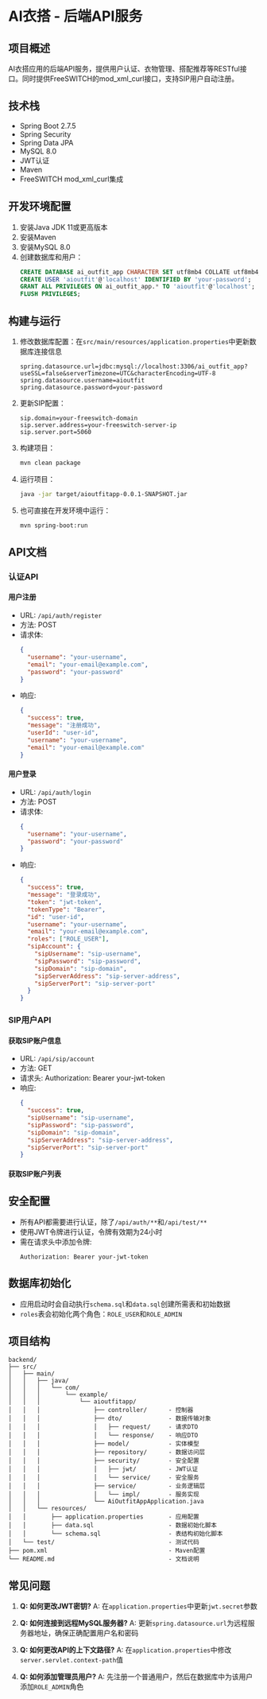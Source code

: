 # AI衣搭 - 后端API服务

## 项目概述
AI衣搭应用的后端API服务，提供用户认证、衣物管理、搭配推荐等RESTful接口。同时提供FreeSWITCH的mod_xml_curl接口，支持SIP用户自动注册。

## 技术栈
- Spring Boot 2.7.5
- Spring Security
- Spring Data JPA
- MySQL 8.0
- JWT认证
- Maven
- FreeSWITCH mod_xml_curl集成

## 开发环境配置
1. 安装Java JDK 11或更高版本
2. 安装Maven
3. 安装MySQL 8.0
4. 创建数据库和用户：
   ```sql
   CREATE DATABASE ai_outfit_app CHARACTER SET utf8mb4 COLLATE utf8mb4_unicode_ci;
   CREATE USER 'aioutfit'@'localhost' IDENTIFIED BY 'your-password';
   GRANT ALL PRIVILEGES ON ai_outfit_app.* TO 'aioutfit'@'localhost';
   FLUSH PRIVILEGES;
   ```

## 构建与运行
1. 修改数据库配置：在`src/main/resources/application.properties`中更新数据库连接信息
   ```properties
   spring.datasource.url=jdbc:mysql://localhost:3306/ai_outfit_app?useSSL=false&serverTimezone=UTC&characterEncoding=UTF-8
   spring.datasource.username=aioutfit
   spring.datasource.password=your-password
   ```

2. 更新SIP配置：
   ```properties
   sip.domain=your-freeswitch-domain
   sip.server.address=your-freeswitch-server-ip
   sip.server.port=5060
   ```

3. 构建项目：
   ```bash
   mvn clean package
   ```

4. 运行项目：
   ```bash
   java -jar target/aioutfitapp-0.0.1-SNAPSHOT.jar
   ```

5. 也可直接在开发环境中运行：
   ```bash
   mvn spring-boot:run
   ```

## API文档

### 认证API

#### 用户注册
- URL: `/api/auth/register`
- 方法: POST
- 请求体:
  ```json
  {
    "username": "your-username",
    "email": "your-email@example.com",
    "password": "your-password"
  }
  ```
- 响应:
  ```json
  {
    "success": true,
    "message": "注册成功",
    "userId": "user-id",
    "username": "your-username",
    "email": "your-email@example.com"
  }
  ```

#### 用户登录
- URL: `/api/auth/login`
- 方法: POST
- 请求体:
  ```json
  {
    "username": "your-username",
    "password": "your-password"
  }
  ```
- 响应:
  ```json
  {
    "success": true,
    "message": "登录成功",
    "token": "jwt-token",
    "tokenType": "Bearer",
    "id": "user-id",
    "username": "your-username",
    "email": "your-email@example.com",
    "roles": ["ROLE_USER"],
    "sipAccount": {
      "sipUsername": "sip-username",
      "sipPassword": "sip-password",
      "sipDomain": "sip-domain",
      "sipServerAddress": "sip-server-address",
      "sipServerPort": "sip-server-port"
    }
  }
  ```

### SIP用户API

#### 获取SIP账户信息
- URL: `/api/sip/account`
- 方法: GET
- 请求头: Authorization: Bearer your-jwt-token
- 响应:
  ```json
  {
    "success": true,
    "sipUsername": "sip-username",
    "sipPassword": "sip-password",
    "sipDomain": "sip-domain",
    "sipServerAddress": "sip-server-address",
    "sipServerPort": "sip-server-port"
  }
  ```

#### 获取SIP账户列表
## 安全配置
- 所有API都需要进行认证，除了`/api/auth/**`和`/api/test/**`
- 使用JWT令牌进行认证，令牌有效期为24小时
- 需在请求头中添加令牌:
  ```
  Authorization: Bearer your-jwt-token
  ```

## 数据库初始化
- 应用启动时会自动执行`schema.sql`和`data.sql`创建所需表和初始数据
- `roles`表会初始化两个角色：`ROLE_USER`和`ROLE_ADMIN`

## 项目结构
```
backend/
├── src/
│   ├── main/
│   │   ├── java/
│   │   │   └── com/
│   │   │       └── example/
│   │   │           └── aioutfitapp/
│   │   │               ├── controller/      - 控制器
│   │   │               ├── dto/             - 数据传输对象
│   │   │               │   ├── request/     - 请求DTO
│   │   │               │   └── response/    - 响应DTO
│   │   │               ├── model/           - 实体模型
│   │   │               ├── repository/      - 数据访问层
│   │   │               ├── security/        - 安全配置
│   │   │               │   ├── jwt/         - JWT认证
│   │   │               │   └── service/     - 安全服务
│   │   │               ├── service/         - 业务逻辑层
│   │   │               │   └── impl/        - 服务实现
│   │   │               └── AiOutfitAppApplication.java
│   │   └── resources/
│   │       ├── application.properties       - 应用配置
│   │       ├── data.sql                     - 数据初始化脚本
│   │       └── schema.sql                   - 表结构初始化脚本
│   └── test/                                - 测试代码
├── pom.xml                                  - Maven配置
└── README.md                                - 文档说明
```

## 常见问题
1. **Q: 如何更改JWT密钥?**
   A: 在`application.properties`中更新`jwt.secret`参数

2. **Q: 如何连接到远程MySQL服务器?**
   A: 更新`spring.datasource.url`为远程服务器地址，确保正确配置用户名和密码

3. **Q: 如何更改API的上下文路径?**
   A: 在`application.properties`中修改`server.servlet.context-path`值

4. **Q: 如何添加管理员用户?**
   A: 先注册一个普通用户，然后在数据库中为该用户添加`ROLE_ADMIN`角色 